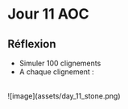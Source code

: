 # Jour 11 AOC

## Réflexion
- Simuler 100 clignements
- A chaque clignement :
<br/>
![image](assets/day_11_stone.png)